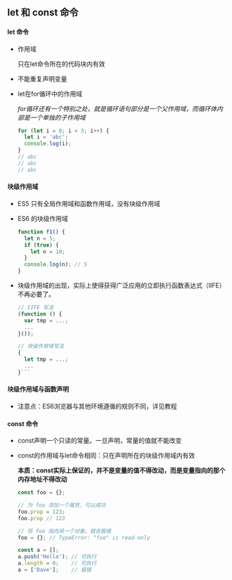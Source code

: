 ## let 和 const 命令

#### let 命令

* 作用域

    只在let命令所在的代码块内有效
* 不能重复声明变量
* let在for循环中的作用域

    *for循环还有一个特别之处，就是循环语句部分是一个父作用域，而循环体内部是一个单独的子作用域*

    ``` javascript
    for (let i = 0; i < 3; i++) {
      let i = 'abc';
      console.log(i);
    }
    // abc
    // abc
    // abc
    ```

#### 块级作用域

* ES5 只有全局作用域和函数作用域，没有块级作用域

* ES6 的块级作用域

    ``` javascript
    function f1() {
      let n = 5;
      if (true) {
        let n = 10;
      }
      console.log(n); // 5
    }
    ```
* 块级作用域的出现，实际上使得获得广泛应用的立即执行函数表达式（IIFE）不再必要了。

    ``` javascript
    // IIFE 写法
    (function () {
      var tmp = ...;
      ...
    }());

    // 块级作用域写法
    {
      let tmp = ...;
      ...
    }```

#### 块级作用域与函数声明

* 注意点：ES6浏览器与其他环境遵循的规则不同，详见教程

#### const 命令

* const声明一个只读的常量。一旦声明，常量的值就不能改变
* const的作用域与let命令相同：只在声明所在的块级作用域内有效

    **本质：const实际上保证的，并不是变量的值不得改动，而是变量指向的那个内存地址不得改动**

    ``` javascript
    const foo = {};

    // 为 foo 添加一个属性，可以成功
    foo.prop = 123;
    foo.prop // 123

    // 将 foo 指向另一个对象，就会报错
    foo = {}; // TypeError: "foo" is read-only

    ```

    ``` javascript
    const a = [];
    a.push('Hello'); // 可执行
    a.length = 0;    // 可执行
    a = ['Dave'];    // 报错

    ```
